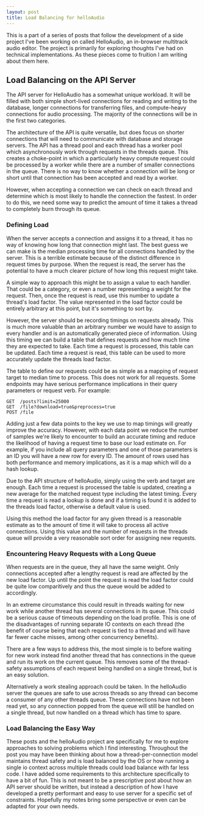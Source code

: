 ```yaml
---
layout: post
title: Load Balancing for helloAudio
---
```


This is a part of a series of posts that follow the development of a side project I've been working on called HelloAudio, an in-browser multitrack audio editor. The project is primarily for exploring thoughts I've had on technical implementations. As these pieces come to fruition I am writing about them here.

## Load Balancing on the API Server

The API server for HelloAudio has a somewhat unique workload. It will be filled with both simple short-lived connections for reading and writing to the database, longer connections for transferring files, and compute-heavy connections for audio processing. The majority of the connections will be in the first two categories.

The architecture of the API is quite versatile, but does focus on shorter connections that will need to communicate with database and storage servers. The API has a thread pool and each thread has a worker pool which asynchronously work through requests in the threads queue. This creates a choke-point in which a particularly heavy compute request could be processed by a worker while there are a number of smaller connections in the queue. There is no way to know whether a connection will be long or short until that connection has been accepted and read by a worker. 

However, when accepting a connection we can check on each thread and determine which is most likely to handle the connection the fastest. In order to do this, we need some way to predict the amount of time it takes a thread to completely burn through its queue.

<!--readmore-->
### Defining Load

When the server accepts a connection and assigns it to a thread, it has no way of knowing how long that connection might last. The best guess we can make is the median processing time for all connections handled by the server. This is a terrible estimate because of the distinct difference in request times by purpose. When the request is read, the server has the potential to have a much clearer picture of how long this request might take.

A simple way to approach this might be to assign a value to each handler. That could be a category, or even a number representing a weight for the request. Then, once the request is read, use this number to update a thread's load factor. The value represented in the load factor could be entirely arbitrary at this point, but it's something to sort by.

However, the server should be recording timings on requests already. This is much more valuable than an arbitrary number we would have to assign to every handler and is an automatically generated piece of information. Using this timing we can build a table that defines requests and how much time they are expected to take. Each time a request is processed, this table can be updated. Each time a request is read, this table can be used to more accurately update the threads load factor.

The table to define our requests could be as simple as a mapping of request target to median time to process. This does not work for all requests. Some endpoints may have serious performance implications in their query parameters or request verb. For example:

```
GET  /posts?limit=25000
GET  /file?download=true&preprocess=true
POST /file
```

Adding just a few data points to the key we use to map timings will greatly improve the accuracy. However, with each data point we reduce the number of samples we're likely to encounter to build an accurate timing and reduce the likelihood of having a request time to base our load estimate on. For example, if you include all query parameters and one of those parameters is an ID you will have a new row for every ID. The amount of rows used has both performance and memory implications, as it is a map which will do a hash lookup.

Due to the API structure of helloAudio, simply using the verb and target are enough. Each time a request is processed the table is updated, creating a new average for the matched request type including the latest timing. Every time a request is read a lookup is done and if a timing is found it is added to the threads load factor, otherwise a default value is used.

Using this method the load factor for any given thread is a reasonable estimate as to the amount of time it will take to process all active connections. Using this value and the number of requests in the threads queue will provide a very reasonable sort order for assigning new requests.

### Encountering Heavy Requests with a Long Queue

When requests are in the queue, they all have the same weight. Only connections accepted after a lengthy request is read are affected by the new load factor. Up until the point the request is read the load factor could be quite low comparitively and thus the queue would be added to accordingly.

In an extreme circumstance this could result in threads waiting for new work while another thread has several connections in its queue. This could be a serious cause of timeouts depending on the load profile. This is one of the disadvantages of running separate IO contexts on each thread (the benefit of course being that each request is tied to a thread and will have far fewer cache misses, among other concurrency benefits).

There are a few ways to address this, the most simple is to before waiting for new work instead find another thread that has connections in the queue and run its work on the current queue. This removes some of the thread-safety assumptions of each request being handled on a single thread, but is an easy solution. 

Alternatively a work stealing approach could be taken. In the helloAudio server the queues are safe to use across threads so any thread can become a consumer of any other threads queue. These connections have not been read yet, so any connection popped from the queue will still be handled on a single thread, but now handled on a thread which has time to spare.

### Load Balancing the Easy Way

These posts and the helloAudio project are specifically for me to explore approaches to solving problems which I find interesting. Throughout the post you may have been thinking about how a thread-per-connection model maintains thread safety and is load balanced by the OS or how running a single io context across multiple threads could load balance with far less code. I have added some requirements to this architecture specifically to have a bit of fun. This is not meant to be a prescriptive post about how an API server should be written, but instead a description of how I have developed a pretty performant and easy to use server for a specific set of constraints. Hopefully my notes bring some perspective or even can be adapted for your own needs.

